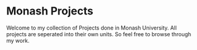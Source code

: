 # Monash Projects
 Welcome to my collection of Projects done in Monash University. All projects are seperated into their own units. So feel free to browse through my work.

